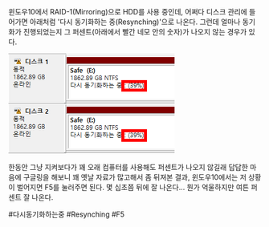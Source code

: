  윈도우10에서 RAID-1(Mirroring)으로 HDD를 사용 중인데, 어쩌다 디스크 관리에 들어가면 아래처럼 '다시 동기화하는 중(Resynching)'으로 나온다. 그런데 얼마나 동기화가 진행되었는지 그 퍼센트(아래에서 빨간 네모 안의 숫자)가 나오지 않는 경우가 있다.


![다시 동기화하는 중](resynching.png)


  한동안 그냥 지켜보다가 꽤 오래 컴퓨터를 사용해도 퍼센트가 나오지 않길래 답답한 마음에 구글링을 해보니 꽤 옛날 자료가 많고해서 좀 뒤져본 결과, 윈도우10에서는 저 상황이 벌어지면 F5를 눌러주면 된다. 몇 십초쯤 뒤에 잘 나온다... 뭔가 억울하지만 여튼 퍼센트 잘 나온다.

  #다시동기화하는중 #Resynching #F5

